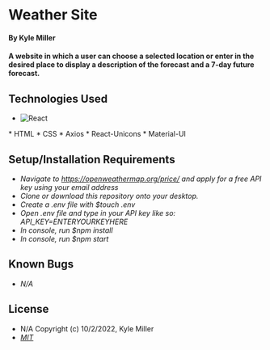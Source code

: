 # Weather Site

#### By Kyle Miller

#### A website in which a user can choose a selected location or enter in the desired place to display a description of the forecast and a 7-day future forecast.

## Technologies Used
<ul dir="auto">
  <li>
    <a href="https://reactjs.org/" rel="nofollow"></a><img src="https://camo.githubusercontent.com/268ac512e333b69600eb9773a8f80b7a251f4d6149642a50a551d4798183d621/68747470733a2f2f696d672e736869656c64732e696f2f62616467652f52656163742d3230323332413f7374796c653d666f722d7468652d6261646765266c6f676f3d7265616374266c6f676f436f6c6f723d363144414642" alt="React" data-canonical-src="https://img.shields.io/badge/React-20232A?style=for-the-badge&amp;logo=react&amp;logoColor=61DAFB" style="max-width: 100%;">
  </li>

</ul>
* HTML
* CSS
* Axios
* React-Unicons
* Material-UI

## Setup/Installation Requirements
* _Navigate to https://openweathermap.org/price/ and apply for a free API key using your email address_
* _Clone or download this repository onto your desktop._
* _Create a .env file with $touch .env_
* _Open .env file and type in your API key like so: API_KEY=ENTERYOURKEYHERE_
* _In console, run $npm install_
* _In console, run $npm start_

## Known Bugs

- _N/A_

## License

- N/A Copyright (c) 10/2/2022, Kyle Miller
- _[MIT](https://opensource.org/licenses/MIT)_
